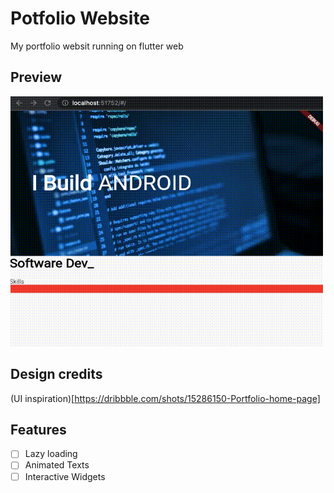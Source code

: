 # Potfolio Website

My portfolio websit running on flutter web

## Preview
<img src='screenshots/screen_record.gif' width='500' height='400'>

## Design credits
 (UI inspiration)[https://dribbble.com/shots/15286150-Portfolio-home-page]
## Features
-[ ] Lazy loading
-[ ] Animated Texts
-[ ] Interactive Widgets